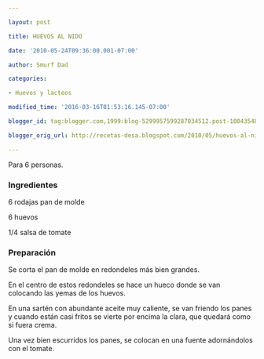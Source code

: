 ```yaml
---

layout: post

title: HUEVOS AL NIDO

date: '2010-05-24T09:36:00.001-07:00'

author: Smurf Dad

categories:

- Huevos y lacteos

modified_time: '2016-03-16T01:53:16.145-07:00'

blogger_id: tag:blogger.com,1999:blog-5299957599287034512.post-1004354863843984148

blogger_orig_url: http://recetas-desa.blogspot.com/2010/05/huevos-al-nido.html

---
```


Para 6 personas.

<h3>Ingredientes</h3>

6 rodajas pan de molde

6 huevos

1/4 salsa de tomate

<h3>Preparación</h3>

Se corta el pan de molde en redondeles más bien grandes.

En el centro de estos redondeles se hace un hueco donde se van colocando las yemas de los huevos.

En una sartén con abundante aceite muy caliente, se van friendo los panes y cuando están casi fritos se vierte por encima la clara, que quedará como si fuera crema.

Una vez bien escurridos los panes, se colocan en una fuente adornándolos con el tomate.